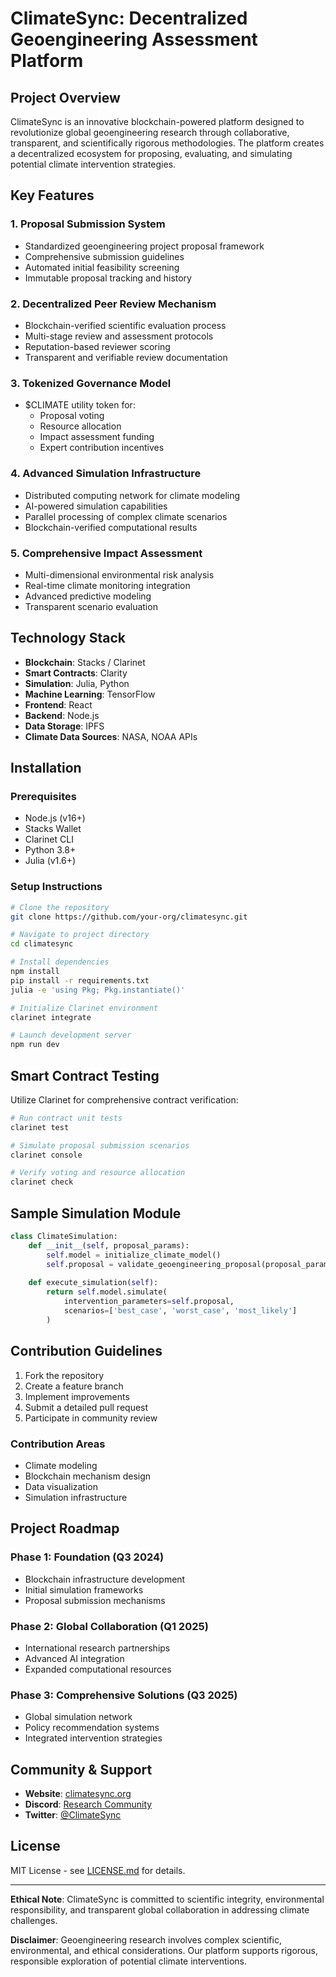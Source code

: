 # ClimateSync: Decentralized Geoengineering Assessment Platform

## Project Overview

ClimateSync is an innovative blockchain-powered platform designed to revolutionize global geoengineering research through collaborative, transparent, and scientifically rigorous methodologies. The platform creates a decentralized ecosystem for proposing, evaluating, and simulating potential climate intervention strategies.

## Key Features

### 1. Proposal Submission System
- Standardized geoengineering project proposal framework
- Comprehensive submission guidelines
- Automated initial feasibility screening
- Immutable proposal tracking and history

### 2. Decentralized Peer Review Mechanism
- Blockchain-verified scientific evaluation process
- Multi-stage review and assessment protocols
- Reputation-based reviewer scoring
- Transparent and verifiable review documentation

### 3. Tokenized Governance Model
- $CLIMATE utility token for:
    - Proposal voting
    - Resource allocation
    - Impact assessment funding
    - Expert contribution incentives

### 4. Advanced Simulation Infrastructure
- Distributed computing network for climate modeling
- AI-powered simulation capabilities
- Parallel processing of complex climate scenarios
- Blockchain-verified computational results

### 5. Comprehensive Impact Assessment
- Multi-dimensional environmental risk analysis
- Real-time climate monitoring integration
- Advanced predictive modeling
- Transparent scenario evaluation

## Technology Stack

- **Blockchain**: Stacks / Clarinet
- **Smart Contracts**: Clarity
- **Simulation**: Julia, Python
- **Machine Learning**: TensorFlow
- **Frontend**: React
- **Backend**: Node.js
- **Data Storage**: IPFS
- **Climate Data Sources**: NASA, NOAA APIs

## Installation

### Prerequisites
- Node.js (v16+)
- Stacks Wallet
- Clarinet CLI
- Python 3.8+
- Julia (v1.6+)

### Setup Instructions
```bash
# Clone the repository
git clone https://github.com/your-org/climatesync.git

# Navigate to project directory
cd climatesync

# Install dependencies
npm install
pip install -r requirements.txt
julia -e 'using Pkg; Pkg.instantiate()'

# Initialize Clarinet environment
clarinet integrate

# Launch development server
npm run dev
```

## Smart Contract Testing

Utilize Clarinet for comprehensive contract verification:

```bash
# Run contract unit tests
clarinet test

# Simulate proposal submission scenarios
clarinet console

# Verify voting and resource allocation
clarinet check
```

## Sample Simulation Module

```python
class ClimateSimulation:
    def __init__(self, proposal_params):
        self.model = initialize_climate_model()
        self.proposal = validate_geoengineering_proposal(proposal_params)
    
    def execute_simulation(self):
        return self.model.simulate(
            intervention_parameters=self.proposal,
            scenarios=['best_case', 'worst_case', 'most_likely']
        )
```

## Contribution Guidelines

1. Fork the repository
2. Create a feature branch
3. Implement improvements
4. Submit a detailed pull request
5. Participate in community review

### Contribution Areas
- Climate modeling
- Blockchain mechanism design
- Data visualization
- Simulation infrastructure

## Project Roadmap

### Phase 1: Foundation (Q3 2024)
- Blockchain infrastructure development
- Initial simulation frameworks
- Proposal submission mechanisms

### Phase 2: Global Collaboration (Q1 2025)
- International research partnerships
- Advanced AI integration
- Expanded computational resources

### Phase 3: Comprehensive Solutions (Q3 2025)
- Global simulation network
- Policy recommendation systems
- Integrated intervention strategies

## Community & Support

- **Website**: [climatesync.org](https://climatesync.org)
- **Discord**: [Research Community](https://discord.gg/climatesync)
- **Twitter**: [@ClimateSync](https://twitter.com/climatesync)

## License

MIT License - see [LICENSE.md](LICENSE.md) for details.

---

**Ethical Note**: ClimateSync is committed to scientific integrity, environmental responsibility, and transparent global collaboration in addressing climate challenges.

**Disclaimer**: Geoengineering research involves complex scientific, environmental, and ethical considerations. Our platform supports rigorous, responsible exploration of potential climate interventions.
